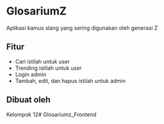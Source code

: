 # GlosariumZ

Aplikasi kamus slang yang sering digunakan oleh generasi Z

## Fitur
- Cari istilah untuk user
- Trending istilah untuk user
- Login admin 
- Tambah, edit, dan hapus istilah untuk admin


## Dibuat oleh
Kelompok 12#   G l o s a r i u m z _ F r o n t e n d  
 